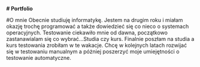 **# Portfolio**

#O mnie 
Obecnie studiuję informatykę. Jestem na drugim roku i miałam okazję trochę programować a także dowiedzieć się co nieco o systemach operacyjnych. Testowanie ciekawiło mnie od dawna, początkowo zastanawialam się co wybrać...Studia czy kurs. Finalnie poszłam na studia a kurs testowania zrobiłam w te wakacje. Chcę w kolejnych latach rozwijać się w testowaniu manualnym a póżniej poszerzyć moje umiejętności o testowanie automatyczne. 
